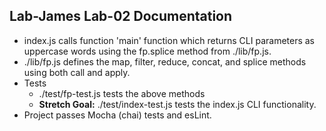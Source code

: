 ## Lab-James Lab-02 Documentation
  * index.js calls function 'main' function which returns CLI parameters as uppercase words using the fp.splice method from ./lib/fp.js.
  * ./lib/fp.js defines the map, filter, reduce, concat, and splice methods using both call and apply.
  * Tests
    * ./test/fp-test.js tests the above methods
    * **Stretch Goal:** ./test/index-test.js tests the index.js CLI functionality.
  * Project passes Mocha (chai) tests and esLint.
